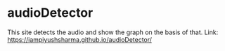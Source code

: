 # audioDetector
This site detects the audio and show the graph on the basis of that.
Link: <a>https://iampiyushsharma.github.io/audioDetector/</a>
